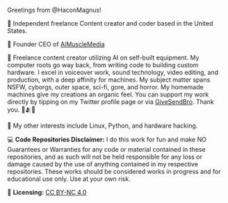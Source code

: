 <!---
README.md
--->

Greetings from @HaconMagnus!

🌟 Independent freelance Content creator and coder based in the United States.

🚀 Founder CEO of [AiMuscleMedia](https://www.aimusclemedia.com)

🤖 Freelance content creator utilizing AI on self-built equipment. My computer roots go way back, from writing code to building custom hardware. I excel in voiceover work, sound technology, video editing, and production, with a deep affinity for machines. My subject matter spans NSFW, cyborgs, outer space, sci-fi, gore, and horror. My homemade machines give my creations an organic feel. You can support my work directly by tipping on my Twitter profile page or via [GiveSendBro](https://givesendbro.com/AiMuscle). Thank you. 🙏🫂👊

🐧 My other interests include Linux, Python, and hardware hacking.

💻 **Code Repositories Disclaimer:** I do this work for fun and make NO Guarantees or Warranties for any code or material contained in these repositories, and as such will not be held responsible for any loss or damage caused by the use of anything contained in my respective repositories. These works should be considered works in progress and for educational use only. Use at your own risk.

📝 **Licensing:** [CC BY-NC 4.0](https://creativecommons.org/licenses/by-nc/4.0/)
